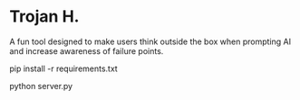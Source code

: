# Trojan H.

A fun tool designed to make users think outside the box when prompting AI and increase awareness of failure points.

pip install -r requirements.txt

python server.py
